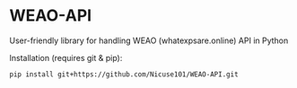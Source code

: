 # WEAO-API
User-friendly library for handling WEAO (whatexpsare.online) API in Python

Installation (requires git & pip):
```
pip install git+https://github.com/Nicuse101/WEAO-API.git
```
